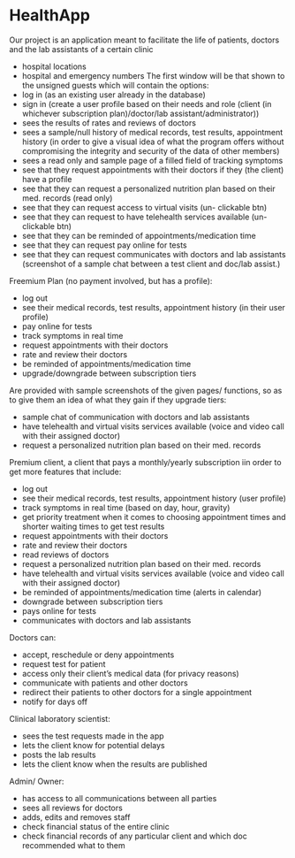 # HealthApp
Our project is an application meant to facilitate the life of patients, doctors and the lab assistants of a certain clinic
- hospital locations
- hospital and emergency numbers
The first window will be that shown to the unsigned guests which will contain the options: 
- log in (as an existing user already in the database)
- sign in (create a user profile based on their needs and role (client (in whichever subscription plan)/doctor/lab assistant/administrator))
- sees the results of rates and reviews of doctors 
- sees a sample/null history of medical records, test results, appointment history (in order to give a visual idea of what the program offers without compromising the integrity and security of the data of other members)
- sees a read only and sample page of a filled field of tracking symptoms 
- see that they request appointments with their doctors if they (the client) have a profile 
- see that they can request a personalized nutrition plan based on their med. records (read only)
- see that they can request access to virtual visits (un- clickable btn)
- see that they can request to have telehealth services available (un- clickable btn)
- see that they can be reminded of appointments/medication time
- see that they can request pay online for tests
- see that they can request communicates with doctors and lab assistants (screenshot of a sample chat between a test client and doc/lab assist.)

Freemium Plan (no payment involved, but has a profile):
- log out
- see their medical records, test results, appointment history (in their user profile)
- pay online for tests
- track symptoms in real time
- request appointments with their doctors
- rate and review their doctors
- be reminded of appointments/medication time
- upgrade/downgrade between subscription tiers

Are provided with sample screenshots of the given pages/ functions, so as to give them an idea of what they gain if they upgrade tiers:
- sample chat of communication with doctors and lab assistants
-  have telehealth and virtual visits services available (voice and video call with their assigned doctor)
- request a personalized nutrition plan based on their med. records

Premium client, a client that pays a monthly/yearly subscription iin order to get more features that include:
- log out
- see their medical records, test results, appointment history (user profile)
- track symptoms in real time (based on day, hour, gravity)
- get priority treatment when it comes to choosing appointment times and shorter waiting times to get test results
- request appointments with their doctors
- rate and review their doctors
- read reviews of doctors
- request a personalized nutrition plan based on their med. records
- have telehealth and virtual visits services available (voice and video call with their assigned doctor)
- be reminded of appointments/medication time (alerts in calendar)
- downgrade between subscription tiers
- pays online for tests
- communicates with doctors and lab assistants 

Doctors can:
- accept, reschedule or deny appointments
- request test for patient
- access only their client’s medical data (for privacy reasons)
- communicate with patients and other doctors
- redirect their patients to other doctors for a single appointment 
- notify for days off

Clinical laboratory scientist:
- sees the test requests made in the app
- lets the client know for potential delays
- posts the lab results
- lets the client know when the results are published

Admin/ Owner:
- has access to all communications between all parties
- sees all reviews for doctors
- adds, edits and removes staff 
- check financial status of the entire clinic
- check financial records of any particular client and which doc recommended what to them
